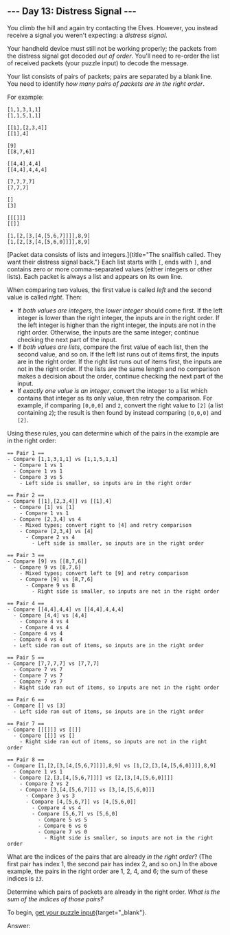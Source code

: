 ## \-\-- Day 13: Distress Signal \-\--

You climb the hill and again try contacting the Elves. However, you
instead receive a signal you weren\'t expecting: a _distress signal_.

Your handheld device must still not be working properly; the packets
from the distress signal got decoded _out of order_. You\'ll need to
re-order the list of received packets (your puzzle input) to decode the
message.

Your list consists of pairs of packets; pairs are separated by a blank
line. You need to identify _how many pairs of packets are in the right
order_.

For example:

    [1,1,3,1,1]
    [1,1,5,1,1]

    [[1],[2,3,4]]
    [[1],4]

    [9]
    [[8,7,6]]

    [[4,4],4,4]
    [[4,4],4,4,4]

    [7,7,7,7]
    [7,7,7]

    []
    [3]

    [[[]]]
    [[]]

    [1,[2,[3,[4,[5,6,7]]]],8,9]
    [1,[2,[3,[4,[5,6,0]]]],8,9]

[Packet data consists of lists and
integers.]{title="The snailfish called. They want their distress signal back."}
Each list starts with `[`, ends with `]`, and contains zero or more
comma-separated values (either integers or other lists). Each packet is
always a list and appears on its own line.

When comparing two values, the first value is called _left_ and the
second value is called _right_. Then:

- If _both values are integers_, the _lower integer_ should come
  first. If the left integer is lower than the right integer, the
  inputs are in the right order. If the left integer is higher than
  the right integer, the inputs are not in the right order. Otherwise,
  the inputs are the same integer; continue checking the next part of
  the input.
- If _both values are lists_, compare the first value of each list,
  then the second value, and so on. If the left list runs out of items
  first, the inputs are in the right order. If the right list runs out
  of items first, the inputs are not in the right order. If the lists
  are the same length and no comparison makes a decision about the
  order, continue checking the next part of the input.
- If _exactly one value is an integer_, convert the integer to a list
  which contains that integer as its only value, then retry the
  comparison. For example, if comparing `[0,0,0]` and `2`, convert the
  right value to `[2]` (a list containing `2`); the result is then
  found by instead comparing `[0,0,0]` and `[2]`.

Using these rules, you can determine which of the pairs in the example
are in the right order:

    == Pair 1 ==
    - Compare [1,1,3,1,1] vs [1,1,5,1,1]
      - Compare 1 vs 1
      - Compare 1 vs 1
      - Compare 3 vs 5
        - Left side is smaller, so inputs are in the right order

    == Pair 2 ==
    - Compare [[1],[2,3,4]] vs [[1],4]
      - Compare [1] vs [1]
        - Compare 1 vs 1
      - Compare [2,3,4] vs 4
        - Mixed types; convert right to [4] and retry comparison
        - Compare [2,3,4] vs [4]
          - Compare 2 vs 4
            - Left side is smaller, so inputs are in the right order

    == Pair 3 ==
    - Compare [9] vs [[8,7,6]]
      - Compare 9 vs [8,7,6]
        - Mixed types; convert left to [9] and retry comparison
        - Compare [9] vs [8,7,6]
          - Compare 9 vs 8
            - Right side is smaller, so inputs are not in the right order

    == Pair 4 ==
    - Compare [[4,4],4,4] vs [[4,4],4,4,4]
      - Compare [4,4] vs [4,4]
        - Compare 4 vs 4
        - Compare 4 vs 4
      - Compare 4 vs 4
      - Compare 4 vs 4
      - Left side ran out of items, so inputs are in the right order

    == Pair 5 ==
    - Compare [7,7,7,7] vs [7,7,7]
      - Compare 7 vs 7
      - Compare 7 vs 7
      - Compare 7 vs 7
      - Right side ran out of items, so inputs are not in the right order

    == Pair 6 ==
    - Compare [] vs [3]
      - Left side ran out of items, so inputs are in the right order

    == Pair 7 ==
    - Compare [[[]]] vs [[]]
      - Compare [[]] vs []
        - Right side ran out of items, so inputs are not in the right order

    == Pair 8 ==
    - Compare [1,[2,[3,[4,[5,6,7]]]],8,9] vs [1,[2,[3,[4,[5,6,0]]]],8,9]
      - Compare 1 vs 1
      - Compare [2,[3,[4,[5,6,7]]]] vs [2,[3,[4,[5,6,0]]]]
        - Compare 2 vs 2
        - Compare [3,[4,[5,6,7]]] vs [3,[4,[5,6,0]]]
          - Compare 3 vs 3
          - Compare [4,[5,6,7]] vs [4,[5,6,0]]
            - Compare 4 vs 4
            - Compare [5,6,7] vs [5,6,0]
              - Compare 5 vs 5
              - Compare 6 vs 6
              - Compare 7 vs 0
                - Right side is smaller, so inputs are not in the right order

What are the indices of the pairs that are already _in the right order_?
(The first pair has index 1, the second pair has index 2, and so on.) In
the above example, the pairs in the right order are 1, 2, 4, and 6; the
sum of these indices is _`13`_.

Determine which pairs of packets are already in the right order. _What
is the sum of the indices of those pairs?_

To begin, [get your puzzle
input](https://adventofcode.com/2022/day/13/input){target="\_blank"}.

Answer:
